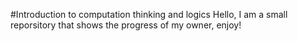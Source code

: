 #Introduction to computation thinking and logics
Hello, I am a small reporsitory that shows the progress of my owner, enjoy!